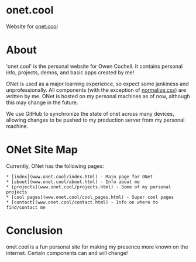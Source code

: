 # onet.cool
Website for [onet.cool](www.onet.cool)

# About

'onet.cool' is the personal website for Owen Cochell.
It contains personal info, projects, demos, and basic apps created by me!

ONet is used as a major learning experience, 
so expect some jankiness and unprofessionally.
All components
(with the exception of [normalize.css](https://necolas.github.io/normalize.css/))
are written by me.
ONet is hosted on my personal machines as of now,
although this may change in the future.

We use GitHub to synchronize the state of onet across many devices,
allowing changes to be pushed to my production server from my personal machine.

# ONet Site Map
Currently, ONet has the following pages:

    * [index](www.onet.cool/index.html) - Main page for ONet
    * [about](www.onet.cool/about.html) - Info about me
    * [projects](www.onet.cool/projects.html) - Some of my personal projects
    * [cool pages](www.onet.cool/cool_pages.html) - Super cool pages
    * [contact](www.onet.cool/contact.html) - Info on where to find/contact me

# Conclusion

onet.cool is a fun personal site for making my presence more known on the internet.
Certain components can and will change!